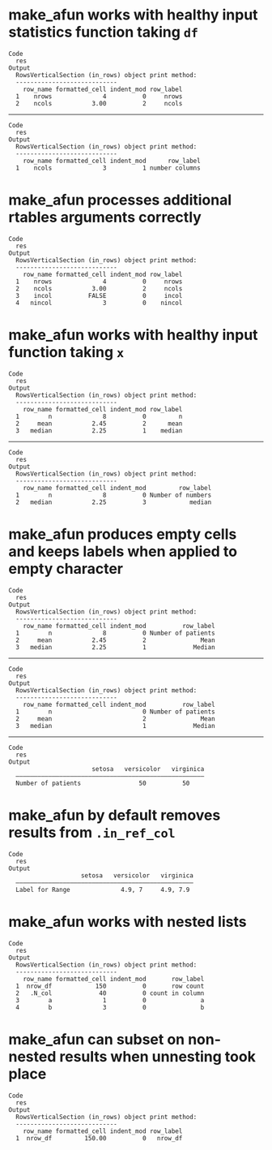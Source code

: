 # make_afun works with healthy input statistics function taking `df`

    Code
      res
    Output
      RowsVerticalSection (in_rows) object print method:
      ----------------------------
        row_name formatted_cell indent_mod row_label
      1    nrows              4          0     nrows
      2    ncols           3.00          2     ncols

---

    Code
      res
    Output
      RowsVerticalSection (in_rows) object print method:
      ----------------------------
        row_name formatted_cell indent_mod      row_label
      1    ncols              3          1 number columns

# make_afun processes additional rtables arguments correctly

    Code
      res
    Output
      RowsVerticalSection (in_rows) object print method:
      ----------------------------
        row_name formatted_cell indent_mod row_label
      1    nrows              4          0     nrows
      2    ncols           3.00          2     ncols
      3    incol          FALSE          0     incol
      4   nincol              3          0    nincol

# make_afun works with healthy input function taking `x`

    Code
      res
    Output
      RowsVerticalSection (in_rows) object print method:
      ----------------------------
        row_name formatted_cell indent_mod row_label
      1        n              8          0         n
      2     mean           2.45          2      mean
      3   median           2.25          1    median

---

    Code
      res
    Output
      RowsVerticalSection (in_rows) object print method:
      ----------------------------
        row_name formatted_cell indent_mod         row_label
      1        n              8          0 Number of numbers
      2   median           2.25          3            median

# make_afun produces empty cells and keeps labels when applied to empty character

    Code
      res
    Output
      RowsVerticalSection (in_rows) object print method:
      ----------------------------
        row_name formatted_cell indent_mod          row_label
      1        n              8          0 Number of patients
      2     mean           2.45          2               Mean
      3   median           2.25          1             Median

---

    Code
      res
    Output
      RowsVerticalSection (in_rows) object print method:
      ----------------------------
        row_name formatted_cell indent_mod          row_label
      1        n                         0 Number of patients
      2     mean                         2               Mean
      3   median                         1             Median

---

    Code
      res
    Output
                           setosa   versicolor   virginica
      ————————————————————————————————————————————————————
      Number of patients                50          50    

# make_afun by default removes results from `.in_ref_col`

    Code
      res
    Output
                        setosa   versicolor   virginica
      —————————————————————————————————————————————————
      Label for Range              4.9, 7     4.9, 7.9 

# make_afun works with nested lists

    Code
      res
    Output
      RowsVerticalSection (in_rows) object print method:
      ----------------------------
        row_name formatted_cell indent_mod       row_label
      1  nrow_df            150          0       row count
      2   .N_col             40          0 count in column
      3        a              1          0               a
      4        b              3          0               b

# make_afun can subset on non-nested results when unnesting took place

    Code
      res
    Output
      RowsVerticalSection (in_rows) object print method:
      ----------------------------
        row_name formatted_cell indent_mod row_label
      1  nrow_df         150.00          0   nrow_df

